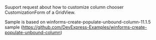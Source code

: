 Suuport request about how to customize column chooser CustomizationForm of a GridView.

Sample is based on winforms-create-populate-unbound-column-11.1.5 sample (https://github.com/DevExpress-Examples/winforms-create-populate-unbound-column)